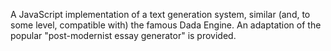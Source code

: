 A JavaScript implementation of a text generation system, similar (and, to some level, compatible with) the famous Dada Engine. An adaptation of the popular "post-modernist essay generator" is provided.
